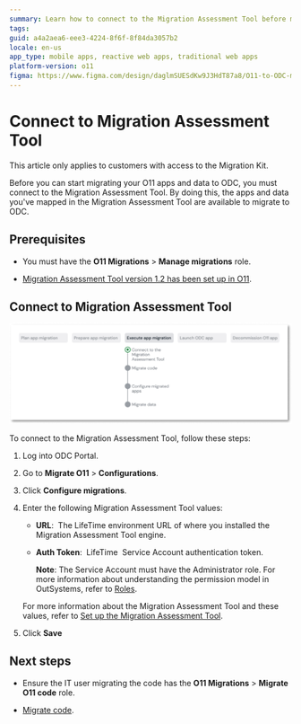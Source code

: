 ```yaml
---
summary: Learn how to connect to the Migration Assessment Tool before migrating yourr O11 apps and data to ODC
tags: 
guid: a4a2aea6-eee3-4224-8f6f-8f84da3057b2
locale: en-us
app_type: mobile apps, reactive web apps, traditional web apps
platform-version: o11
figma: https://www.figma.com/design/daglmSUESdKw9J3HdT87a8/O11-to-ODC-migration?node-id=2114-1320
---
```


# Connect to Migration Assessment Tool

<div class="info" markdown="1">

This article only applies to customers with access to the Migration Kit.

</div>

Before you can start migrating your O11 apps and data to ODC, you must connect to the Migration Assessment Tool. By doing this, the apps and data you've mapped in the Migration Assessment Tool are available to migrate to ODC.

## Prerequisites

* You must have the **O11 Migrations** > **Manage migrations** role.

* [Migration Assessment Tool version 1.2 has been set up in O11](../setup-assessement-tool.md).

## Connect to Migration Assessment Tool

![Diagram showing the current connect to migration assessment tool step in the migration process](images/execute-connect-to-tool-diag.png "Connect to Migration Assessment Tool")

To connect to the Migration Assessment Tool, follow these steps:

1. Log into ODC Portal.

1. Go to **Migrate O11** > **Configurations**.

1. Click **Configure migrations**.

1. Enter the following Migration Assessment Tool values:

    * **URL**:  The LifeTime environment URL of where you installed the Migration Assessment Tool engine.

    * **Auth Token**:  LifeTime  Service Account authentication token.

      **Note**: The Service Account must have the Administrator role. For more information about understanding the permission model in OutSystems, refer to [Roles](../../manage-platform-app-lifecycle/manage-it-teams/about-permission-levels.md#roles).

    For more information about the Migration Assessment Tool and these values, refer to [Set up the Migration Assessment Tool](../setup-assessement-tool.md).

1. Click **Save**

## Next steps

* Ensure the IT user migrating the code has the **O11 Migrations** > **Migrate O11 code** role.

* [Migrate code](execute-how-to-migrate-code.md).
